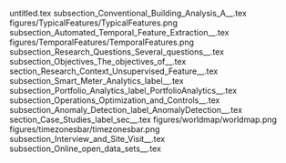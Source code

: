untitled.tex
subsection_Conventional_Building_Analysis_A__.tex
figures/TypicalFeatures/TypicalFeatures.png
subsection_Automated_Temporal_Feature_Extraction__.tex
figures/TemporalFeatures/TemporalFeatures.png
subsection_Research_Questions_Several_questions__.tex
subsection_Objectives_The_objectives_of__.tex
section_Research_Context_Unsupervised_Feature__.tex
subsection_Smart_Meter_Analytics_label__.tex
subsection_Portfolio_Analytics_label_PortfolioAnalytics__.tex
subsection_Operations_Optimization_and_Controls__.tex
subsection_Anomaly_Detection_label_AnomalyDetection__.tex
section_Case_Studies_label_sec__.tex
figures/worldmap/worldmap.png
figures/timezonesbar/timezonesbar.png
subsection_Interview_and_Site_Visit__.tex
subsection_Online_open_data_sets__.tex
